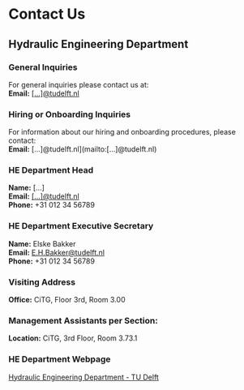 # Contact Us

## Hydraulic Engineering Department

### General Inquiries
For general inquiries please contact us at:  
**Email:** [[...]@tudelft.nl](mailto:[...]@tudelft.nl)  

### Hiring or Onboarding Inquiries
For information about our hiring and onboarding procedures, please contact:  
**Email:** [...]@tudelft.nl](mailto:[...]@tudelft.nl)  

### HE Department Head
**Name:** [...]  
**Email:** [[...]@tudelft.nl](mailto:[...]@tudelft.nl)  
**Phone:** +31 012 34 56789

### HE Department Executive Secretary
**Name:** Elske Bakker  
**Email:** [E.H.Bakker@tudelft.nl](mailto:E.H.Bakker@tudelft.nl)  
**Phone:** +31 012 34 56789

### Visiting Address
**Office:** CiTG, Floor 3rd, Room 3.00

### Management Assistants per Section:
**Location:** CiTG, 3rd Floor, Room 3.73.1

### HE Department Webpage
[Hydraulic Engineering Department - TU Delft](https://www.tudelft.nl/citg/over-faculteit/afdelingen/hydraulic-engineering)
